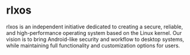 # rlxos

rlxos is an independent initiative dedicated to creating a secure, reliable, and high-performance operating system based
on the Linux kernel. Our vision is to bring Android-like security and workflow to desktop systems, while maintaining
full functionality and customization options for users.